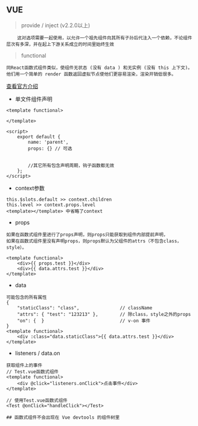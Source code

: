 ## VUE

> provide / inject (v2.2.0以上)

```
    这对选项需要一起使用，以允许一个祖先组件向其所有子孙后代注入一个依赖，不论组件层次有多深，并在起上下游关系成立的时间里始终生效
```


> functional

```
同React函数式组件类似，使组件无状态 (没有 data ) 和无实例 (没有 this 上下文)。他们用一个简单的 render 函数返回虚拟节点使他们更容易渲染，渲染开销低很多。
```
[查看官方介绍](https://cn.vuejs.org/v2/guide/render-function.html#%E5%87%BD%E6%95%B0%E5%BC%8F%E7%BB%84%E4%BB%B6)
    
- 单文件组件声明

```
<template functional>
    
</template>

<script>
    export default {
        name: 'parent',
        props: {} // 可选
        
        
        //其它所有包含声明周期，钩子函数都无效
    };
</script>
```
- context参数


```
this.$slots.default >> context.children
this.level >> context.props.level
<template></template> 中省略了context
```
- props 

```
如果在函数式组件里进行了props声明，则props只能获取到组件内部提前声明，
如果在函数式组件里没有声明props，则props默认为父组件的attrs（不包含class，style）。

<template functional>
    <div>{{ props.test }}</div> 
    <div>{{ data.attrs.test }}</div> 
</template>

```

- data

```
可能包含的所有属性
{
    "staticClass": "class",               // className
    "attrs": { "test": "123213" },        // 除class，style之外的props
    "on": {  }                            // v-on 事件
}
<template functional>
    <div :class="data.staticClass">{{ data.attrs.test }}</div> 
</template>
```

- listeners / data.on

```
获取组件上的事件
// Test.vue函数式组件
<template functional>
    <div @click="listeners.onClick">点击事件</div> 
</template>

// 使用Test.vue函数式组件
<Test @onClick="handleClick"></Test>

## 函数式组件不会出现在 Vue devtools 的组件树里
```